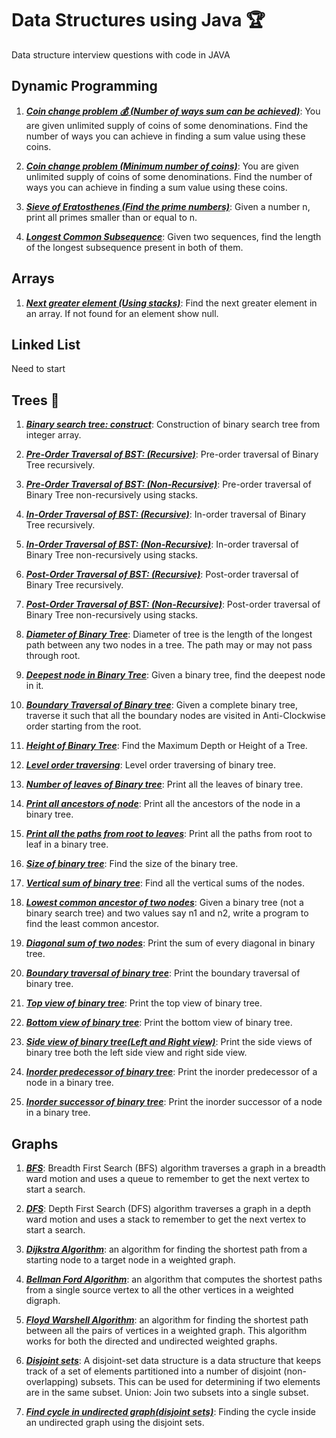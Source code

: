 # Data Structures using Java :trophy:
Data structure interview questions with code in JAVA

## Dynamic Programming
1) [***Coin change problem :moneybag: (Number of ways sum can be achieved)***](src/com/anudev/ds/dynamicprogramming/CoinChangeProblem.java): You are given unlimited supply of coins of some denominations. Find the number of ways you can achieve in finding a sum value using these coins.

2) [***Coin change problem (Minimum number of coins)***](src/com/anudev/ds/dynamicprogramming/CoinChangeProblem.java): You are given unlimited supply of coins of some denominations. Find the number of ways you can achieve in finding a sum value using these coins.

3) [***Sieve of Eratosthenes (Find the prime numbers)***](src/com/anudev/ds/dynamicprogramming/SeiveOfEratosthenes.java): Given a number n, print all primes smaller than or equal to n.

4) [***Longest Common Subsequence***](src/com/anudev/ds/dynamicprogramming/LongestCommonSubsequence.java): Given two sequences, find the length of the longest subsequence present in both of them.

## Arrays
1) [***Next greater element (Using stacks)***](src/com/anudev/ds/arrays/NextGreaterElement.java): Find the next greater element in an array. If not found for an element show null.

## Linked List
Need to start

## Trees :deciduous_tree:
1) [***Binary search tree: construct***](src/com/anudev/ds/trees/ConstructBinarySearchTree.java): Construction of binary search tree from integer array.

2) [***Pre-Order Traversal of BST: (Recursive)***](src/com/anudev/ds/trees/PreOrderTraversal.java): Pre-order traversal of Binary Tree recursively.

3) [***Pre-Order Traversal of BST: (Non-Recursive)***](src/com/anudev/ds/trees/PreOrderTraversal.java): Pre-order traversal of Binary Tree non-recursively using stacks.

4) [***In-Order Traversal of BST: (Recursive)***](src/com/anudev/ds/trees/InOrderTraversal.java): In-order traversal of Binary Tree recursively.

5) [***In-Order Traversal of BST: (Non-Recursive)***](src/com/anudev/ds/trees/InOrderTraversal.java): In-order traversal of Binary Tree non-recursively using stacks.

6) [***Post-Order Traversal of BST: (Recursive)***](src/com/anudev/ds/trees/PostOrderTraversal.java): Post-order traversal of Binary Tree recursively.

7) [***Post-Order Traversal of BST: (Non-Recursive)***](src/com/anudev/ds/trees/PostOrderTraversal.java): Post-order traversal of Binary Tree non-recursively using stacks.

8) [***Diameter of Binary Tree***](src/com/anudev/ds/trees/DiameterOfTree.java): Diameter of tree is the length of the longest path between any two nodes in a tree. The path may or may not pass through root.

9) [***Deepest node in Binary Tree***](src/com/anudev/ds/trees/DeepestNodeOfBinaryTree.java): Given a binary tree, find the deepest node in it.

10) [***Boundary Traversal of Binary tree***](src/com/anudev/ds/trees/BoundaryTraversalOfTree.java): Given a complete binary tree, traverse it such that all the boundary nodes are visited in Anti-Clockwise order starting from the root.

11) [***Height of Binary Tree***](src/com/anudev/ds/trees/HeightOfBinaryTree.java): Find the Maximum Depth or Height of a Tree. 

12) [***Level order traversing***](src/com/anudev/ds/trees/LevelTraversing.java): Level order traversing of binary tree.

13) [***Number of leaves of Binary tree***](src/com/anudev/ds/trees/NumberOfLeaves.java): Print all the leaves of binary tree.

14) [***Print all ancestors of node***](src/com/anudev/ds/trees/PrintAllAncestorsOfNode.java): Print all the ancestors of the node in a binary tree.

15) [***Print all the paths from root to leaves***](src/com/anudev/ds/trees/PrintEachRootToLeafPath.java): Print all the paths from root to leaf in a binary tree.

16) [***Size of binary tree***](src/com/anudev/ds/trees/SizeOfBinaryTree.java): Find the size of the binary tree.

17) [***Vertical sum of binary tree***](src/com/anudev/ds/trees/VerticalSumOfTree.java): Find all the vertical sums of the nodes.

18) [***Lowest common ancestor of two nodes***](src/com/anudev/ds/trees/LowestCommonAncestor.java): Given a binary tree (not a binary search tree) and two values say n1 and n2, write a program to find the least common ancestor.

19) [***Diagonal sum of two nodes***](src/com/anudev/ds/trees/DiagonalSumOfBinaryTree.java): Print the sum of every diagonal in binary tree.

20) [***Boundary traversal of binary tree***](src/com/anudev/ds/trees/BoundaryTraversalOfTree.java): Print the boundary traversal of binary tree.

21) [***Top view of binary tree***](src/com/anudev/ds/trees/TopViewOfBinaryTree.java): Print the top view of binary tree.

22) [***Bottom view of binary tree***](src/com/anudev/ds/trees/BottomViewOfBinaryTree.java): Print the bottom view of binary tree.

23) [***Side view of binary tree(Left and Right view)***](src/com/anudev/ds/trees/SideViewOfBinaryTree.java): Print the side views of binary tree both the left side view and right side view.

24) [***Inorder predecessor of binary tree***](src/com/anudev/ds/trees/InorderPredecessor.java): Print the inorder predecessor of a node in a binary tree.

25) [***Inorder successor of binary tree***](src/com/anudev/ds/trees/InorderSuccessor.java): Print the inorder successor of a node in a binary tree.

## Graphs
1) [***BFS***](src/com/anudev/ds/graphs/BFS.java): Breadth First Search (BFS) algorithm traverses a graph in a breadth ward motion and uses a queue to remember to get the next vertex to start a search.

2) [***DFS***](src/com/anudev/ds/graphs/DFS.java): Depth First Search (DFS) algorithm traverses a graph in a depth ward motion and uses a stack to remember to get the next vertex to start a search.

3) [***Dijkstra Algorithm***](src/com/anudev/ds/graphs/dijkstra/DijkstraAlgorithm.java): an algorithm for finding the shortest path from a starting node to a target node in a weighted graph. 

4) [***Bellman Ford Algorithm***](src/com/anudev/ds/graphs/bellmanford/BellmanFordAlgorithm.java): an algorithm that computes the shortest paths from a single source vertex to all the other vertices in a weighted digraph.

5) [***Floyd Warshell Algorithm***](src/com/anudev/ds/graphs/floydwarshall/FloydWarshallAlgorithm.java):  an algorithm for finding the shortest path between all the pairs of vertices in a weighted graph. This algorithm works for both the directed and undirected weighted graphs.

6) [***Disjoint sets***](src/com/anudev/ds/graphs/DisjointSets.java):  A disjoint-set data structure is a data structure that keeps track of a set of elements partitioned into a number of disjoint (non-overlapping) subsets. This can be used for determining if two elements are in the same subset. Union: Join two subsets into a single subset.

7) [***Find cycle in undirected graph(disjoint sets)***](src/com/anudev/ds/graphs/cycleundirected/CycleUsingDisjointSets.java):  Finding the cycle inside an undirected graph using the disjoint sets.